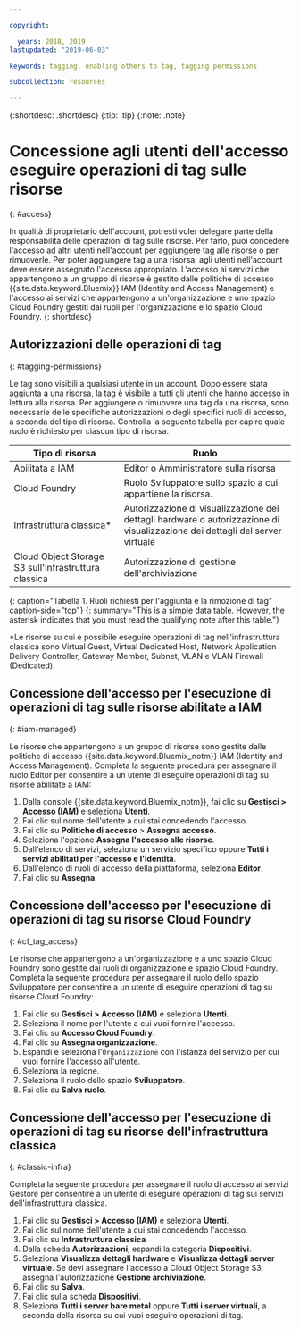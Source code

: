 ```yaml
---

copyright:

  years: 2018, 2019
lastupdated: "2019-06-03"

keywords: tagging, enabling others to tag, tagging permissions

subcollection: resources

---
```


{:shortdesc: .shortdesc}
{:tip: .tip}
{:note: .note}


# Concessione agli utenti dell'accesso eseguire operazioni di tag sulle risorse
{: #access}

In qualità di proprietario dell'account, potresti voler delegare parte della responsabilità delle operazioni di tag sulle risorse. Per farlo, puoi concedere l'accesso ad altri utenti nell'account per aggiungere tag alle risorse o per rimuoverle. Per poter aggiungere tag a una risorsa, agli utenti nell'account deve essere assegnato l'accesso appropriato. L'accesso ai servizi che appartengono a un gruppo di risorse è gestito dalle politiche di accesso {{site.data.keyword.Bluemix}} IAM (Identity and Access Management) e l'accesso ai servizi che appartengono a un'organizzazione e uno spazio Cloud Foundry gestiti dai ruoli per l'organizzazione e lo spazio Cloud Foundry.
{: shortdesc}

## Autorizzazioni delle operazioni di tag
{: #tagging-permissions}

Le tag sono visibili a qualsiasi utente in un account. Dopo essere stata aggiunta a una risorsa, la tag è visibile a tutti gli utenti che hanno accesso in lettura alla risorsa. Per aggiungere o rimuovere una tag da una risorsa, sono necessarie delle specifiche autorizzazioni o degli specifici ruoli di accesso, a seconda del tipo di risorsa. Controlla la seguente tabella per capire quale ruolo è richiesto per ciascun tipo di risorsa.


| Tipo di risorsa | Ruolo |
|--------|---------------|
| Abilitata a IAM | Editor o Amministratore sulla risorsa |
| Cloud Foundry | Ruolo Sviluppatore sullo spazio a cui appartiene la risorsa.  |
| Infrastruttura classica*| Autorizzazione di visualizzazione dei dettagli hardware o autorizzazione di visualizzazione dei dettagli del server virtuale |
| Cloud Object Storage S3 sull'infrastruttura classica | Autorizzazione di gestione dell'archiviazione |
{: caption="Tabella 1. Ruoli richiesti per l'aggiunta e la rimozione di tag" caption-side="top"}
{: summary="This is a simple data table. However, the asterisk indicates that you must read the qualifying note after this table."}

*Le risorse su cui è possibile eseguire operazioni di tag nell'infrastruttura classica sono Virtual Guest, Virtual Dedicated Host, Network Application Delivery Controller, Gateway Member, Subnet, VLAN e VLAN Firewall (Dedicated).


## Concessione dell'accesso per l'esecuzione di operazioni di tag sulle risorse abilitate a IAM
{: #iam-managed}

Le risorse che appartengono a un gruppo di risorse sono gestite dalle politiche di accesso {{site.data.keyword.Bluemix_notm}} IAM (Identity and Access Management). Completa la seguente procedura per assegnare il ruolo Editor per consentire a un utente di eseguire operazioni di tag su risorse abilitate a IAM:

  1. Dalla console {{site.data.keyword.Bluemix_notm}}, fai clic su **Gestisci > Accesso (IAM)** e seleziona **Utenti**.
  2. Fai clic sul nome dell'utente a cui stai concedendo l'accesso.
  3. Fai clic su **Politiche di accesso** > **Assegna accesso**.
  4. Seleziona l'opzione **Assegna l'accesso alle risorse**.
  5. Dall'elenco di servizi, seleziona un servizio specifico oppure **Tutti i servizi abilitati per l'accesso e l'identità**.
  6. Dall'elenco di ruoli di accesso della piattaforma, seleziona **Editor**.
  7. Fai clic su **Assegna**.

## Concessione dell'accesso per l'esecuzione di operazioni di tag su risorse Cloud Foundry
{: #cf_tag_access}

Le risorse che appartengono a un'organizzazione e a uno spazio Cloud Foundry sono gestite dai ruoli di organizzazione e spazio Cloud Foundry. Completa la seguente procedura per assegnare il ruolo dello spazio Sviluppatore per consentire a un utente di eseguire operazioni di tag su risorse Cloud Foundry:

 1. Fai clic su **Gestisci > Accesso (IAM)** e seleziona **Utenti**.
2. Seleziona il nome per l'utente a cui vuoi fornire l'accesso.
3. Fai clic su **Accesso Cloud Foundry**.
4. Fai clic su **Assegna organizzazione**.
5. Espandi e seleziona l'`Organizzazione` con l'istanza del servizio per cui vuoi fornire l'accesso all'utente.
6. Seleziona la regione.
7. Seleziona il ruolo dello spazio **Sviluppatore**.
8. Fai clic su **Salva ruolo**.

## Concessione dell'accesso per l'esecuzione di operazioni di tag su risorse dell'infrastruttura classica
{: #classic-infra}

Completa la seguente procedura per assegnare il ruolo di accesso ai servizi Gestore per consentire a un utente di eseguire operazioni di tag sui servizi dell'infrastruttura classica.

  1. Fai clic su **Gestisci > Accesso (IAM)** e seleziona **Utenti**.
  2. Fai clic sul nome dell'utente a cui stai concedendo l'accesso.
  3. Fai clic su **Infrastruttura classica**
  4. Dalla scheda **Autorizzazioni**, espandi la categoria **Dispositivi**.
  5. Seleziona **Visualizza dettagli hardware** e **Visualizza dettagli server virtuale**. Se devi assegnare l'accesso a Cloud Object Storage S3, assegna l'autorizzazione **Gestione archiviazione**.
  6. Fai clic su **Salva**.
  7. Fai clic sulla scheda **Dispositivi**.
  8. Seleziona **Tutti i server bare metal** oppure **Tutti i server virtuali**, a seconda della risorsa su cui vuoi eseguire operazioni di tag.
